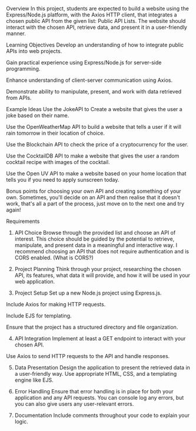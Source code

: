 Overview
In this project, students are expected to build a website using the Express/Node.js platform, with the Axios HTTP client, that integrates a chosen public API from the given list: Public API Lists. The website should interact with the chosen API, retrieve data, and present it in a user-friendly manner.

Learning Objectives
Develop an understanding of how to integrate public APIs into web projects.

Gain practical experience using Express/Node.js for server-side programming.

Enhance understanding of client-server communication using Axios.

Demonstrate ability to manipulate, present, and work with data retrieved from APIs.

Example Ideas
Use the JokeAPI to Create a website that gives the user a joke based on their name.

Use the OpenWeatherMap API to build a website that tells a user if it will rain tomorrow in their location of choice.

Use the Blockchain API to check the price of a cryptocurrency for the user.

Use the CocktailDB API to make a website that gives the user a random cocktail recipe with images of the cocktail.

Use the Open UV API to make a website based on your home location that tells you if you need to apply sunscreen today.

Bonus points for choosing your own API and creating something of your own. Sometimes, you'll decide on an API and then realise that it doesn't work, that's all a part of the process, just move on to the next one and try again!

Requirements
1. API Choice
Browse through the provided list and choose an API of interest. This choice should be guided by the potential to retrieve, manipulate, and present data in a meaningful and interactive way. I recommend choosing an API that does not require authentication and is CORS enabled. (What is CORS?)

2. Project Planning
Think through your project, researching the chosen API, its features, what data it will provide, and how it will be used in your web application.

3. Project Setup
Set up a new Node.js project using Express.js.

Include Axios for making HTTP requests.

Include EJS for templating.

Ensure that the project has a structured directory and file organization.

4. API Integration
Implement at least a GET endpoint to interact with your chosen API.

Use Axios to send HTTP requests to the API and handle responses.

5. Data Presentation
Design the application to present the retrieved data in a user-friendly way. Use appropriate HTML, CSS, and a templating engine like EJS.

6. Error Handling
Ensure that error handling is in place for both your application and any API requests. You can console log any errors, but you can also give users any user-relevant errors.

7. Documentation
Include comments throughout your code to explain your logic.
